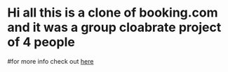 <h1>Hi all this is a clone of booking.com and it was a group cloabrate project of 4 people</h1>
#for more info check out <a href="https://github.com/harshmehta813/Booking">here</a>
